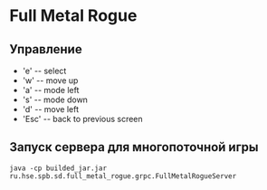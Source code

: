 # Full Metal Rogue
## Управление
* 'e' -- select
* 'w' -- move up
* 'a' -- mode left
* 's' -- mode down
* 'd' -- move left
* 'Esc' -- back to previous screen

## Запуск сервера для многопоточной игры
```java -cp builded_jar.jar ru.hse.spb.sd.full_metal_rogue.grpc.FullMetalRogueServer``` 
